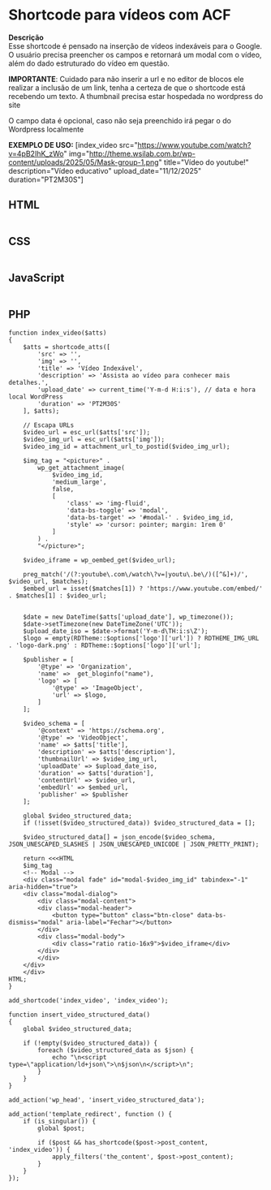 # Shortcode para vídeos com ACF

 **Descrição**  
Esse shortcode é pensado na inserção de vídeos indexáveis para o Google. O usuário precisa preencher os campos e retornará um modal com o vídeo, além do dado estruturado do vídeo em questão. 

**IMPORTANTE**: Cuidado para não inserir a url e no editor de blocos ele realizar a inclusão de um link, tenha a certeza de que o shortcode está recebendo um texto. A thumbnail precisa estar hospedada no wordpress do site

O campo data é opcional, caso não seja preenchido irá pegar o do Wordpress localmente

**EXEMPLO DE USO:**
[index_video src="https://www.youtube.com/watch?v=4pB2IhK_zWo" img="http://theme.wsilab.com.br/wp-content/uploads/2025/05/Mask-group-1.png" title="Vídeo do youtube!" description="Vídeo educativo" upload_date="11/12/2025" duration="PT2M30S"]

## HTML
```

```
## CSS
```

```
## JavaScript
```

```
## PHP
```
function index_video($atts)
{
    $atts = shortcode_atts([
        'src' => '',
        'img' => '',
        'title' => 'Vídeo Indexável',
        'description' => 'Assista ao vídeo para conhecer mais detalhes.',
        'upload_date' => current_time('Y-m-d H:i:s'), // data e hora local WordPress
        'duration' => 'PT2M30S'
    ], $atts);

    // Escapa URLs
    $video_url = esc_url($atts['src']);
    $video_img_url = esc_url($atts['img']);
    $video_img_id = attachment_url_to_postid($video_img_url);

    $img_tag = "<picture>" .
        wp_get_attachment_image(
            $video_img_id,
            'medium_large',
            false,
            [
                'class' => 'img-fluid',
                'data-bs-toggle' => 'modal',
                'data-bs-target' => '#modal-' . $video_img_id,
                'style' => 'cursor: pointer; margin: 1rem 0'
            ]
        ) .
        "</picture>";

    $video_iframe = wp_oembed_get($video_url);

    preg_match('/(?:youtube\.com\/watch\?v=|youtu\.be\/)([^&]+)/', $video_url, $matches);
    $embed_url = isset($matches[1]) ? 'https://www.youtube.com/embed/' . $matches[1] : $video_url;


    $date = new DateTime($atts['upload_date'], wp_timezone());
    $date->setTimezone(new DateTimeZone('UTC'));
    $upload_date_iso = $date->format('Y-m-d\TH:i:s\Z');
    $logo = empty(RDTheme::$options['logo']['url']) ? RDTHEME_IMG_URL . 'logo-dark.png' : RDTheme::$options['logo']['url'];

    $publisher = [
        '@type' => 'Organization',
        'name' =>  get_bloginfo("name"),
        'logo' => [
            '@type' => 'ImageObject',
            'url' => $logo,
        ]
    ];

    $video_schema = [
        '@context' => 'https://schema.org',
        '@type' => 'VideoObject',
        'name' => $atts['title'],
        'description' => $atts['description'],
        'thumbnailUrl' => $video_img_url,
        'uploadDate' => $upload_date_iso,
        'duration' => $atts['duration'],
        'contentUrl' => $video_url,
        'embedUrl' => $embed_url,
        'publisher' => $publisher
    ];

    global $video_structured_data;
    if (!isset($video_structured_data)) $video_structured_data = [];

    $video_structured_data[] = json_encode($video_schema, JSON_UNESCAPED_SLASHES | JSON_UNESCAPED_UNICODE | JSON_PRETTY_PRINT);

    return <<<HTML
    $img_tag
    <!-- Modal -->
    <div class="modal fade" id="modal-$video_img_id" tabindex="-1" aria-hidden="true">
    <div class="modal-dialog">
        <div class="modal-content">
        <div class="modal-header">
            <button type="button" class="btn-close" data-bs-dismiss="modal" aria-label="Fechar"></button>
        </div>
        <div class="modal-body">
            <div class="ratio ratio-16x9">$video_iframe</div>
        </div>
        </div>
    </div>
    </div>
HTML;
}

add_shortcode('index_video', 'index_video');

function insert_video_structured_data()
{
    global $video_structured_data;

    if (!empty($video_structured_data)) {
        foreach ($video_structured_data as $json) {
            echo "\n<script type=\"application/ld+json\">\n$json\n</script>\n";
        }
    }
}

add_action('wp_head', 'insert_video_structured_data');

add_action('template_redirect', function () {
    if (is_singular()) {
        global $post;

        if ($post && has_shortcode($post->post_content, 'index_video')) {
            apply_filters('the_content', $post->post_content);
        }
    }
});

```
